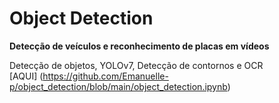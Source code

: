 # Object Detection

<b>Detecção de veículos e reconhecimento de placas em vídeos</b>

Detecção de objetos, YOLOv7, Detecção de contornos e OCR
</br> [AQUI] (https://github.com/Emanuelle-p/object_detection/blob/main/object_detection.ipynb)
</html>
